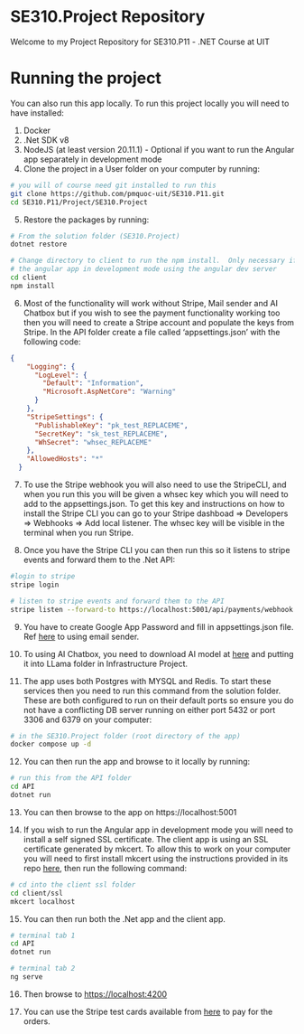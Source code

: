 # SE310.Project Repository

Welcome to my Project Repository for SE310.P11 - .NET Course at UIT


# Running the project


You can also run this app locally.  To run this project locally you will need to have installed:

1. Docker
2. .Net SDK v8
3. NodeJS (at least version 20.11.1) - Optional if you want to run the Angular app separately in development mode
4. Clone the project in a User folder on your computer by running:

```bash
# you will of course need git installed to run this
git clone https://github.com/pmquoc-uit/SE310.P11.git
cd SE310.P11/Project/SE310.Project
```

5. Restore the packages by running:

```bash
# From the solution folder (SE310.Project)
dotnet restore

# Change directory to client to run the npm install.  Only necessary if you want to run
# the angular app in development mode using the angular dev server
cd client
npm install
```

6. Most of the functionality will work without Stripe, Mail sender and AI Chatbox but if you wish to see the payment functionality working too then you will need to create a Stripe account and populate the keys from Stripe.  In the API folder create a file called ‘appsettings.json’ with the following code:

```json
{
    "Logging": {
      "LogLevel": {
        "Default": "Information",
        "Microsoft.AspNetCore": "Warning"
      }
    },
    "StripeSettings": {
      "PublishableKey": "pk_test_REPLACEME",
      "SecretKey": "sk_test_REPLACEME",
      "WhSecret": "whsec_REPLACEME"
    },
    "AllowedHosts": "*"
  }
```

7. To use the Stripe webhook you will also need to use the StripeCLI, and when you run this you will be given a whsec key which you will need to add to the appsettings.json.   To get this key and instructions on how to install the Stripe CLI you can go to your Stripe dashboad ⇒ Developers ⇒ Webhooks ⇒ Add local listener.   The whsec key will be visible in the terminal when you run Stripe.

8. Once you have the Stripe CLI you can then run this so it listens to stripe events and forward them to the .Net API:

```bash
#login to stripe
stripe login

# listen to stripe events and forward them to the API
stripe listen --forward-to https://localhost:5001/api/payments/webhook -e payment_intent.succeeded
```

9. You have to create Google App Password and fill in appsettings.json file. Ref [here](https://support.google.com/mail/answer/185833?hl=en) to using email sender.


10. To using AI Chatbox, you need to download AI model at [here](https://huggingface.co/TheBloke/phi-2-GGUF/blob/main/phi-2.Q4_K_M.gguf) and putting it into LLama folder in Infrastructure Project.

11. The app uses both Postgres with MYSQL and Redis.   To start these services then you need to run this command from the solution folder.  These are both configured to run on their default ports so ensure you do not have a conflicting DB server running on either port 5432 or port 3306 and 6379 on your computer:

```bash
# in the SE310.Project folder (root directory of the app)
docker compose up -d 
```

12. You can then run the app and browse to it locally by running:

```bash
# run this from the API folder
cd API
dotnet run
```

13. You can then browse to the app on https://localhost:5001

14. If you wish to run the Angular app in development mode you will need to install a self signed SSL certificate.  The client app is using an SSL certificate generated by mkcert.   To allow this to work on your computer you will need to first install mkcert using the instructions provided in its repo [here](https://github.com/FiloSottile/mkcert), then run the following command:

```bash
# cd into the client ssl folder
cd client/ssl
mkcert localhost
```

15. You can then run both the .Net app and the client app.

```bash
# terminal tab 1
cd API
dotnet run

# terminal tab 2
ng serve
```

16. Then browse to [https://localhost:4200](https://localhost:4200)

17. You can use the Stripe test cards available from [here](https://docs.stripe.com/testing#cards) to pay for the orders.